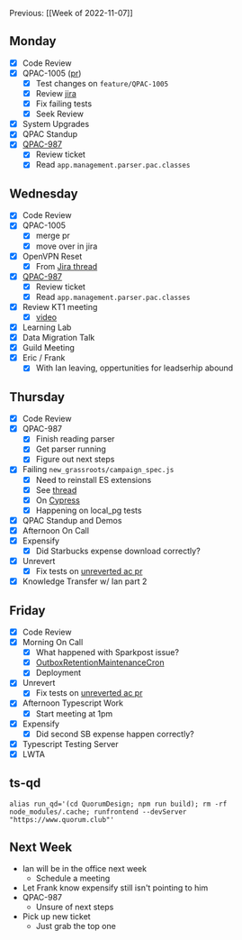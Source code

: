 Previous: [[Week of 2022-11-07]]

## Monday
- [x] Code Review
- [x] QPAC-1005 ([pr](https://github.com/QuorumUS/quorum-site/pull/27549))
	- [x] Test changes on `feature/QPAC-1005`
	- [x] Review [jira](https://quorumanalytics.atlassian.net/browse/QPAC-1005)
	- [x] Fix failing tests
	- [x] Seek Review
- [x] System Upgrades
- [x] QPAC Standup
- [x] [QPAC-987](https://quorumanalytics.atlassian.net/browse/QPAC-987)
	- [x] Review ticket
	- [x] Read `app.management.parser.pac.classes`

## Wednesday
- [x] Code Review
- [x] QPAC-1005
	- [x] merge pr
	- [x] move over in jira
- [x] OpenVPN Reset
	- [x] From [Jira thread](https://quorumanalytics.slack.com/archives/C3LEYG0C8/p1668611758221539)
- [x] [QPAC-987](https://quorumanalytics.atlassian.net/browse/QPAC-987)
	- [x] Review ticket
	- [x] Read `app.management.parser.pac.classes`
- [x] Review KT1 meeting
	- [x] [video](https://drive.google.com/file/d/1Iq9NOidg5yy0Afzn5Z0qXVaS8R0htWm2/view)
- [x] Learning Lab
- [x] Data Migration Talk
- [x] Guild Meeting
- [x] Eric / Frank
	- [x] With Ian leaving, oppertunities for leadserhip abound

## Thursday
- [x] Code Review
- [x] QPAC-987
	- [x] Finish reading parser
	- [x] Get parser running
	- [x] Figure out next steps
- [x] Failing `new_grassroots/campaign_spec.js`
	- [x] Need to reinstall ES extensions
	- [x] See [thread](https://quorumanalytics.slack.com/archives/C7DVCP3GC/p1668685680778639)
	- [x] On [Cypress](https://dashboard.cypress.io/projects/wx72s1/runs/32937/test-results?actions=%5B%5D&browsers=%5B%5D&groups=%5B%5D&isFlaky=%5B%5D&modificationDateRange=%7B%22startDate%22%3A%221970-01-01%22%2C%22endDate%22%3A%222038-01-19%22%7D&orderBy=EXECUTION_ORDER&oses=%5B%5D&specs=%5B%5D&statuses=%5B%7B%22value%22%3A%22FAILED%22%2C%22label%22%3A%22FAILED%22%7D%5D&testingTypesEnum=%5B%5D&utm_source=github)
	- [x] Happening on local_pg tests
- [x] QPAC Standup and Demos
- [x] Afternoon On Call
- [x] Expensify
	- [x] Did Starbucks expense download correctly?
- [x] Unrevert
	- [x] Fix tests on [unreverted ac pr](https://github.com/QuorumUS/quorum-site/pull/27624)
- [x] Knowledge Transfer w/ Ian part 2

## Friday
- [x] Code Review
- [x] Morning On Call
	- [x] What happened with Sparkpost issue?
	- [x] [OutboxRetentionMaintenanceCron](https://opsg.in/a/i/thequorum/a1d4932b-7542-4814-bd01-18b4f82df816-1668760551698)
	- [x] Deployment
- [x] Unrevert
	- [x] Fix tests on [unreverted ac pr](https://github.com/QuorumUS/quorum-site/pull/27624)
- [x] Afternoon Typescript Work
	- [x] Start meeting at 1pm
- [x] Expensify
	- [x] Did second SB expense happen correctly?
- [x] Typescript Testing Server
- [x] LWTA

## ts-qd
```
alias run_qd='(cd QuorumDesign; npm run build); rm -rf node_modules/.cache; runfrontend --devServer "https://www.quorum.club"'
```

## Next Week
- Ian will be in the office next week
	- Schedule a meeting
- Let Frank know expensify still isn't pointing to him
- QPAC-987
	- Unsure of next steps
- Pick up new ticket
	- Just grab the top one